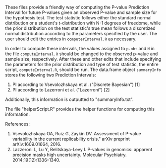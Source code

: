 These files provide a friendly way of computing the P-value Prediction Interval for future P-values given an observed P-value and sample size for the hypothesis test. The test statistic follows either the standard normal distribution or a student's t-distribution with N-1 degrees of freedome, while the prior distribution on the test statistic's true mean follows a discretized normal distribution according to the parameters specified by the user. The user should edit the entries in `computerInterval.R` as necessary.

In order to compute these intervals, the values assigned to `p.obt` and `N` in the file `computeInterval.R` should be changed to the observed p-value and sample size, respectively. After these and other edits that include specifying the parameters for the prior distribution and type of test statistic, the entire script, `computeInterval.R`, should be run. The data.frame object `summaryInfo` stores the following two Prediction Intervals: 

1. PI according to Vsevolozhskaya et al. ("Discrete Bayesian") [1]
2. PI according to Lazerroni et al. ("Lazerroni") [2]

Additionally, this information is outputted to "summaryInfo.txt". 

The file "helperScript.R" provides the helper functions for computing this information. 

References: 
1. Vsevolozhskaya OA, Ruiz G, Zaykin DV. Assessment of P-value variability in the current replicability crisis." arXiv preprint arXiv:1609.01664, 2016. 
2. Lazzeroni L, Lu Y, Belitskaya-Levy I. P-values in genomics: apparent precision masks high uncertainty. Molecular Psychiatry. 2014;19(12):1336–1340.

